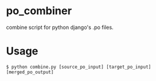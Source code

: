po_combiner
===========

combine script for python django's .po files.

Usage
=====

<pre><code>$ python combine.py [source_po_input] [target_po_input] [merged_po_output]</code></pre>
